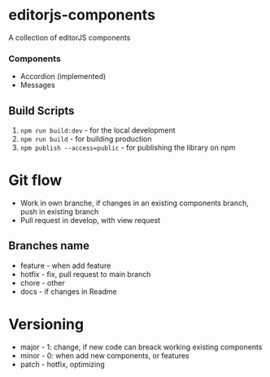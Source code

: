 # editorjs-components

A collection of editorJS components

### Components

- Accordion (implemented)
- Messages

## Build Scripts

1. `npm run build:dev` - for the local development
2. `npm run build` - for building production
3. `npm publish --access=public` - for publishing the library on npm

# Git flow

- Work in own branche, if changes in an existing components branch, push in existing branch
- Pull request in develop, with view request

## Branches name

- feature - when add feature
- hotfix - fix, pull request to main branch
- chore - other
- docs - if changes in Readme

# Versioning

- major - 1: change, if new code can breack working existing components
- minor - 0: when add new components, or features
- patch - hotfix, optimizing
